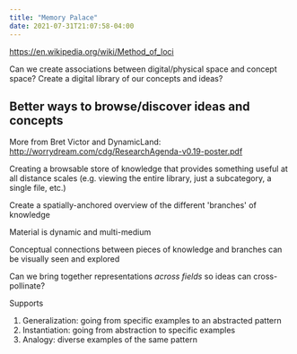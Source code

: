 ```yaml
---
title: "Memory Palace"
date: 2021-07-31T21:07:58-04:00
---
```


https://en.wikipedia.org/wiki/Method_of_loci

Can we create associations between digital/physical space and concept space? Create a digital library of our concepts and ideas?

## Better ways to browse/discover ideas and concepts

More from Bret Victor and DynamicLand: http://worrydream.com/cdg/ResearchAgenda-v0.19-poster.pdf

Creating a browsable store of knowledge that provides something useful at all distance scales (e.g. viewing the entire library, just a subcategory, a single file, etc.)

Create a spatially-anchored overview of the different 'branches' of knowledge

Material is dynamic and multi-medium

Conceptual connections between pieces of knowledge and branches can be visually seen and explored

Can we bring together representations *across fields* so ideas can cross-pollinate?

Supports
1. Generalization: going from specific examples to an abstracted pattern
2. Instantiation: going from abstraction to specific examples
3. Analogy: diverse examples of the same pattern